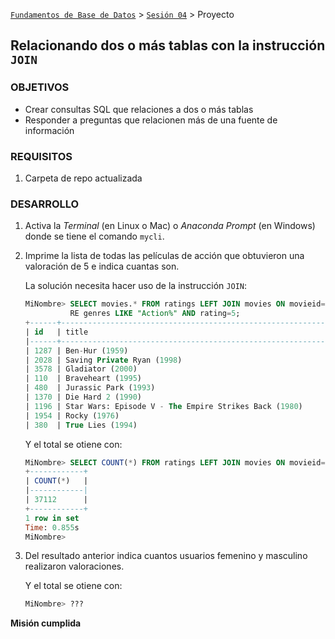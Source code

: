 [`Fundamentos de Base de Datos`](../../Readme.md) > [`Sesión 04`](../Readme.md) > Proyecto
## Relacionando dos o más tablas con la instrucción `JOIN`

### OBJETIVOS
- Crear consultas SQL que relaciones a dos o más tablas
- Responder a preguntas que relacionen más de una fuente de información

### REQUISITOS
1. Carpeta de repo actualizada

### DESARROLLO
1. Activa la _Terminal_ (en Linux o Mac) o _Anaconda Prompt_ (en Windows) donde se tiene el comando `mycli`.

1. Imprime la lista de todas las películas de acción que obtuvieron una valoración de 5 e indica cuantas son.

   La solución necesita hacer uso de la instrucción `JOIN`:
   ```sql
   MiNombre> SELECT movies.* FROM ratings LEFT JOIN movies ON movieid=movies.id WHE
             RE genres LIKE "Action%" AND rating=5;                                
   +------+---------------------------------------------------------------------+------------------------------------------+
   | id   | title                                                               | genres                                   |
   |------+---------------------------------------------------------------------+------------------------------------------|
   | 1287 | Ben-Hur (1959)                                                      | Action|Adventure|Drama                   |
   | 2028 | Saving Private Ryan (1998)                                          | Action|Drama|War                         |
   | 3578 | Gladiator (2000)                                                    | Action|Drama                             |
   | 110  | Braveheart (1995)                                                   | Action|Drama|War                         |
   | 480  | Jurassic Park (1993)                                                | Action|Adventure|Sci-Fi                  |
   | 1370 | Die Hard 2 (1990)                                                   | Action|Thriller                          |
   | 1196 | Star Wars: Episode V - The Empire Strikes Back (1980)               | Action|Adventure|Drama|Sci-Fi|War        |
   | 1954 | Rocky (1976)                                                        | Action|Drama                             |
   | 380  | True Lies (1994)                                                    | A:
   ```
   Y el total se otiene con:
   ```sql
   MiNombre> SELECT COUNT(*) FROM ratings LEFT JOIN movies ON movieid=movies.id WHERE genres LIKE "Action%" AND rating=5;
   +------------+
   | COUNT(*)   |
   |------------|
   | 37112      |
   +------------+
   1 row in set
   Time: 0.855s
   MiNombre>  
   ```

1. Del resultado anterior indica cuantos usuarios femenino y masculino realizaron valoraciones.
   
   Y el total se otiene con:
   ```sql
   MiNombre> ???
   ```

__Misión cumplida__
